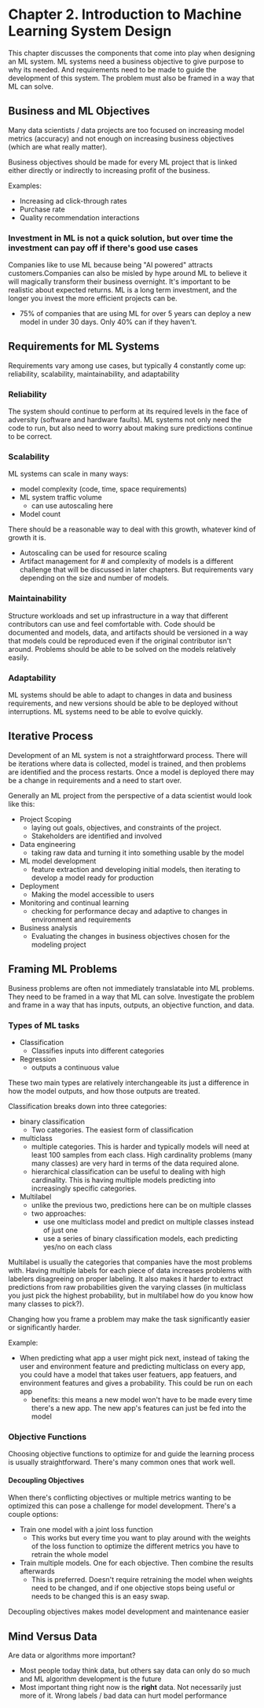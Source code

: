 # Chapter 2. Introduction to Machine Learning System Design

This chapter discusses the components that come into play when designing an ML system. ML systems need a business objective to give purpose to why its needed. And requirements need to be made to guide the development of this system. The problem must also be framed in a way that ML can solve.

## Business and ML Objectives

Many data scientists / data projects are too focused on increasing model metrics (accuracy) and not enough on increasing business objectives (which are what really matter).

Business objectives should be made for every ML project that is linked either directly or indirectly to increasing profit of the business.

Examples:

- Increasing ad click-through rates
- Purchase rate
- Quality recommendation interactions

### Investment in ML is not a quick solution, but over time the investment can pay off if there's good use cases

Companies like to use ML because being "AI powered" attracts customers.Companies can also be misled by hype around ML to believe it will magically transform their business overnight. It's important to be realistic about expected returns. ML is a long term investment, and the longer you invest the more efficient projects can be.

- 75% of companies that are using ML for over 5 years can deploy a new model in under 30 days. Only 40% can if they haven't.

## Requirements for ML Systems

Requirements vary among use cases, but typically 4 constantly come up: reliability, scalability, maintainability, and adaptability

### Reliability

The system should continue to perform at its required levels in the face of adversity (software and hardware faults). ML systems not only need the code to run, but also need to worry about making sure predictions continue to be correct.

### Scalability

ML systems can scale in many ways:

- model complexity (code, time, space requirements)
- ML system traffic volume
  - can use autoscaling here
- Model count

There should be a reasonable way to deal with this growth, whatever kind of growth it is.

- Autoscaling can be used for resource scaling
- Artifact management for # and complexity of models is a different challenge that will be discussed in later chapters. But requirements vary depending on the size and number of models.

### Maintainability

Structure workloads and set up infrastructure in a way that different contributors can use and feel comfortable with. Code should be documented and models, data, and artifacts should be versioned in a way that models could be reproduced even if the original contributor isn't around. Problems should be able to be solved on the models relatively easily.

### Adaptability

ML systems should be able to adapt to changes in data and business requirements, and new versions should be able to be deployed without interruptions. ML systems need to be able to evolve quickly.

## Iterative Process

Development of an ML system is not a straightforward process. There will be iterations where data is collected, model is trained, and then problems are identified and the process restarts. Once a model is deployed there may be a change in requirements and a need to start over.

Generally an ML project from the perspective of a data scientist would look like this:

- Project Scoping
  - laying out goals, objectives, and constraints of the project.
  - Stakeholders are identified and involved
- Data engineering
  - taking raw data and turning it into something usable by the model
- ML model development
  - feature extraction and developing initial models, then iterating to develop a model ready for production
- Deployment
  - Making the model accessible to users
- Monitoring and continual learning
  - checking for performance decay and adaptive to changes in environment and requirements
- Business analysis
  - Evaluating the changes in business objectives chosen for the modeling project

## Framing ML Problems

Business problems are often not immediately translatable into ML problems. They need to be framed in a way that ML can solve. Investigate the problem and frame in a way that has inputs, outputs, an objective function, and data.

### Types of ML tasks

- Classification
  - Classifies inputs into different categories
- Regression
  - outputs a continuous value

These two main types are relatively interchangeable its just a difference in how the model outputs, and how those outputs are treated.

Classification breaks down into three categories:

- binary classification
  - Two categories. The easiest form of classification
- multiclass
  - multiple categories. This is harder and typically models will need at least 100 samples from each class. High cardinality problems (many many classes) are very hard in terms of the data required alone.
  - hierarchical classification can be useful to dealing with high cardinality. This is having multiple models predicting into increasingly specific categories.
- Multilabel
  - unlike the previous two, predictions here can be on multiple classes
  - two approaches:
    - use one multiclass model and predict on multiple classes instead of just one
    - use a series of binary classification models, each predicting yes/no on each class

Multilabel is usually the categories that companies have the most problems with. Having multiple labels for each piece of data increases problems with labelers disagreeing on proper labeling. It also makes it harder to extract predictions from raw probabilities given the varying classes (in multiclass you just pick the highest probability, but in multilabel how do you know how many classes to pick?).

Changing how you frame a problem may make the task significantly easier or significantly harder.

Example:

- When predicting what app a user might pick next, instead of taking the user and environment feature and predicting multiclass on every app, you could have a model that takes user featuers, app featuers, and environment features and gives a probability. This could be run on each app
  - benefits: this means a new model won't have to be made every time there's a new app. The new app's features can just be fed into the model

### Objective Functions

Choosing objective functions to optimize for and guide the learning process is usually straightforward. There's many common ones that work well.

#### Decoupling Objectives

When there's conflicting objectives or multiple metrics wanting to be optimized this can pose a challenge for model development. There's a couple options:

- Train one model with a joint loss function
  - This works but every time you want to play around with the weights of the loss function to optimize the different metrics you have to retrain the whole model
- Train multiple models. One for each objective. Then combine the results afterwards
  - This is preferred. Doesn't require retraining the model when weights need to be changed, and if one objective stops being useful or needs to be changed this is an easy swap.

Decoupling objectives makes model development and maintenance easier

## Mind Versus Data

Are data or algorithms more important?

- Most people today think data, but others say data can only do so much and ML algorithm development is the future
- Most important thing right now is the **right** data. Not necessarily just more of it. Wrong labels / bad data can hurt model performance
